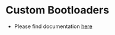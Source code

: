 # Custom Bootloaders

- Please find documentation [here](https://vanhunteradams.com/Pico/Bootloader/Bootloader.html)